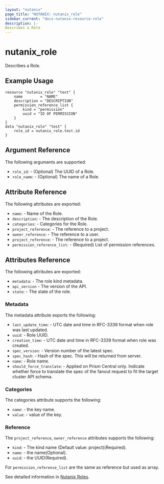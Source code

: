 ```yaml
---
layout: "nutanix"
page_title: "NUTANIX: nutanix_role"
sidebar_current: "docs-nutanix-resource-role"
description: |-
Describes a Role
---
```


# nutanix_role

Describes a Role.

## Example Usage

``` hcl
resource "nutanix_role" "test" {
	name        = "NAME"
	description = "DESCRIPTION"
	permission_reference_list {
		kind = "permission"
		uuid = "ID OF PERMISSION"
	}
}
data "nutanix_role" "test" {
	role_id = nutanix_role.test.id
}
```

## Argument Reference

The following arguments are supported:

* `role_id`: - (Optional) The UUID of a Role.
* `role_name`: - (Optional) The name of a Role.

## Attribute Reference

The following attributes are exported:

* `name`: - Name of the Role.
* `description`: - The description of the Role.
* `categories`: - Categories for the Role.
* `project_reference`: - The reference to a project.
* `owner_reference`: - The reference to a user.
* `project_reference`: - The reference to a project.
* `permission_reference_list`: - (Required) List of permission references.

## Attributes Reference

The following attributes are exported:

* `metadata`: - The role kind metadata.
* `api_version` - The version of the API.
* `state`: - The state of the role.

### Metadata

The metadata attribute exports the following:

* `last_update_time`: - UTC date and time in RFC-3339 format when role was last updated.
* `uuid`: - Role UUID.
* `creation_time`: - UTC date and time in RFC-3339 format when role was created.
* `spec_version`: - Version number of the latest spec.
* `spec_hash`: - Hash of the spec. This will be returned from server.
* `name`: - Role name.
* `should_force_translate`: - Applied on Prism Central only. Indicate whether force to translate the spec of the fanout request to fit the target cluster API schema.

### Categories

The categories attribute supports the following:

* `name`: - the key name.
* `value`: - value of the key.

### Reference

The `project_reference`, `owner_reference` attributes supports the following:

* `kind`: - The kind name (Default value: project)(Required).
* `name`: - the name(Optional).
* `uuid`: - the UUID(Required).

For `permission_reference_list` are the same as reference but used as array.

See detailed information in [Nutanix Roles](https://www.nutanix.dev/reference/prism_central/v3/api/roles/).
